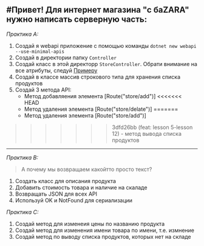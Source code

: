 #Привет! Для интернет магазина "с баZARA" нужно написать серверную часть: 
---
*Практика A:*

1. Создай я  webapi приложение с помощью команды  ``dotnet new webapi --use-minimal-apis``
2. Создай в директории папку  `Controller`
3. Создай класс в этой директорр `StoreController`. Обрати внимание на все атрибуты, следуй [Примеру](https://github.com/alkihuri/ShiftPuzzle.Backend.Base/tree/main/Course/lesson15/Example)
4. Создай в классе массив строкового типа для хранения списка продуктов 
5. Cоздай 3 метода API:
    - Метод добавляения элемента [Route("store/add")]
<<<<<<< HEAD
    - Метод удаления элемента [Route("store/delate")] 
=======
    - Метод удаления элемента [Route("store/add")] 
>>>>>>> 3dfd26bb (feat: lesson 5-lesson 12)
    - метод вывода списка продуктов
    
---
*Практика B:*

>А почему мы возвращаем какойтто просто текст?

1. Создать класс для описания продукта 
2. Добавить стоимость товара и наличие на скаладе
3. Возвращать  JSON для всех API
4. Используй OK и NotFound для сериализации 


*Практика C:*

1. Создай метод для изменеия цены по названию продукта
2. Создай метод для изменения имени товара по имени, т.е. измнение 
3. Cоздай метод по выводу списка продуктов, которых нет на складе